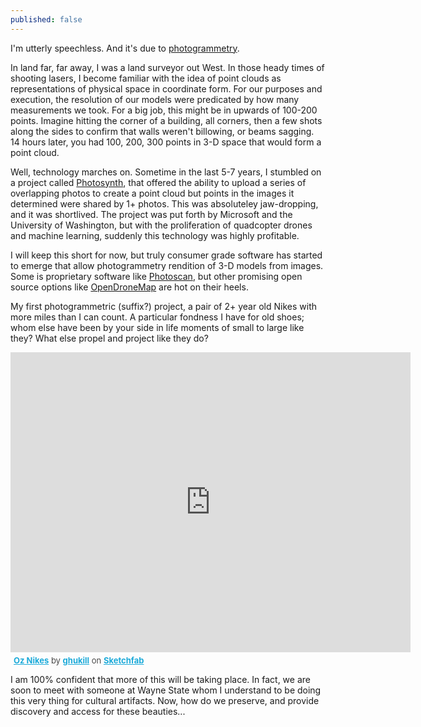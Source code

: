 ```yaml
---
published: false
---
```

I'm utterly speechless.  And it's due to [photogrammetry](https://en.wikipedia.org/wiki/Photogrammetry).

In land far, far away, I was a land surveyor out West.  In those heady times of shooting lasers, I become familiar with the idea of point clouds as representations of physical space in coordinate form.  For our purposes and execution, the resolution of our models were predicated by how many measurements we took.  For a big job, this might be in upwards of 100-200 points.  Imagine hitting the corner of a building, all corners, then a few shots along the sides to confirm that walls weren't billowing, or beams sagging.  14 hours later, you had 100, 200, 300 points in 3-D space that would form a point cloud.

Well, technology marches on.  Sometime in the last 5-7 years, I stumbled on a project called [Photosynth](https://en.wikipedia.org/wiki/Photosynth), that offered the ability to upload a series of overlapping photos to create a point cloud but points in the images it determined were shared by 1+ photos.  This was absoluteley jaw-dropping, and it was shortlived.  The project was put forth by Microsoft and the University of Washington, but with the proliferation of quadcopter drones and machine learning, suddenly this technology was highly profitable.

I will keep this short for now, but truly consumer grade software has started to emerge that allow photogrammetry rendition of 3-D models from images.  Some is proprietary software like [Photoscan](http://www.agisoft.com/), but other promising open source options like [OpenDroneMap](http://opendronemap.org/) are hot on their heels.

My first photogrammetric (suffix?) project, a pair of 2+ year old Nikes with more miles than I can count.  A particular fondness I have for old shoes; whom else have been by your side in life moments of small to large like they?  What else propel and project like they do?

<div class="sketchfab-embed-wrapper"><iframe width="640" height="480" src="https://sketchfab.com/models/0a88aae5afcd45ed9167b0fb8cfa7f7c/embed" frameborder="0" allowvr allowfullscreen mozallowfullscreen="true" webkitallowfullscreen="true" onmousewheel=""></iframe>

<p style="font-size: 13px; font-weight: normal; margin: 5px; color: #4A4A4A;">
    <a href="https://sketchfab.com/models/0a88aae5afcd45ed9167b0fb8cfa7f7c?utm_medium=embed&utm_source=website&utm_campain=share-popup" target="_blank" style="font-weight: bold; color: #1CAAD9;">Oz Nikes</a>
    by <a href="https://sketchfab.com/ghukill?utm_medium=embed&utm_source=website&utm_campain=share-popup" target="_blank" style="font-weight: bold; color: #1CAAD9;">ghukill</a>
    on <a href="https://sketchfab.com?utm_medium=embed&utm_source=website&utm_campain=share-popup" target="_blank" style="font-weight: bold; color: #1CAAD9;">Sketchfab</a>
</p>
</div>

I am 100% confident that more of this will be taking place.  In fact, we are soon to meet with someone at Wayne State whom I understand to be doing this very thing for cultural artifacts.  Now, how do we preserve, and provide discovery and access for these beauties...


